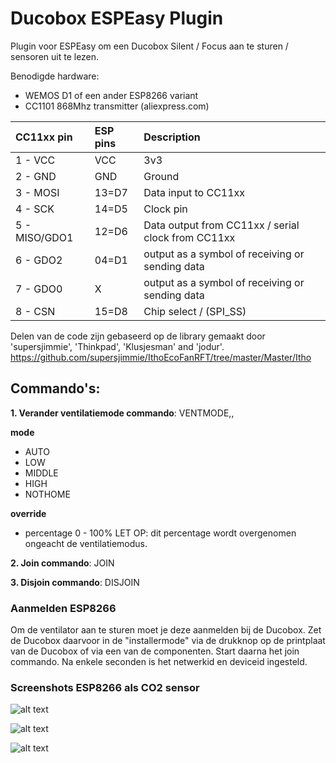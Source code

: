 # Ducobox ESPEasy Plugin
Plugin voor ESPEasy om een Ducobox Silent / Focus aan te sturen / sensoren uit te lezen. 


Benodigde hardware:
- WEMOS D1 of een ander ESP8266 variant
- CC1101 868Mhz transmitter (aliexpress.com)



|CC11xx pin    |ESP pins|Description                                        |
|:-------------|:-------|:--------------------------------------------------|
|1 - VCC       |VCC     |3v3                                                |
|2 - GND       |GND     |Ground                                             |
|3 - MOSI      |13=D7   |Data input to CC11xx                               |  
|4 - SCK       |14=D5   |Clock pin                                          |
|5 - MISO/GDO1 |12=D6   |Data output from CC11xx / serial clock from CC11xx |
|6 - GDO2      |04=D1  |output as a symbol of receiving or sending data    |
|7 - GDO0      |X        |output as a symbol of receiving or sending data    |
|8 - CSN      |15=D8   |Chip select / (SPI_SS)                             |


Delen van de code zijn gebaseerd op de library gemaakt door 'supersjimmie', 'Thinkpad', 'Klusjesman' and 'jodur'. https://github.com/supersjimmie/IthoEcoFanRFT/tree/master/Master/Itho 

 
## Commando's:

**1. Verander ventilatiemode commando**: VENTMODE,<mode>,<override>

**mode**
- AUTO
- LOW
- MIDDLE
- HIGH
- NOTHOME

**override**
- percentage 0 - 100%
LET OP: dit percentage wordt overgenomen ongeacht de ventilatiemodus.

**2. Join commando**: JOIN

**3. Disjoin commando**: DISJOIN


### Aanmelden ESP8266 

Om de ventilator aan te sturen moet je deze aanmelden bij de Ducobox. Zet de Ducobox daarvoor in de "installermode" via de drukknop op de printplaat van de Ducobox of via een van de componenten.
Start daarna het join commando. Na enkele seconden is het netwerkid en deviceid ingesteld.

### Screenshots ESP8266 als CO2 sensor ###
![alt text](https://github.com/arnemauer/Ducobox-ESPEasy-Plugin/raw/master/Screenshots%20Duco%20Network%20Tool/CO2sensorpage.png)


![alt text](https://github.com/arnemauer/Ducobox-ESPEasy-Plugin/raw/master/Screenshots%20Duco%20Network%20Tool/devicetable.png)


![alt text](https://github.com/arnemauer/Ducobox-ESPEasy-Plugin/raw/master/Screenshots%20Duco%20Network%20Tool/network.png)
